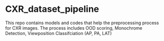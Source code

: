 # CXR_dataset_pipeline
This repo contains models and codes that help the preprocessing process for CXR images. The process includes OOD scoring, Monochrome Detection, Viewposition Classifciation (AP, PA, LAT)

